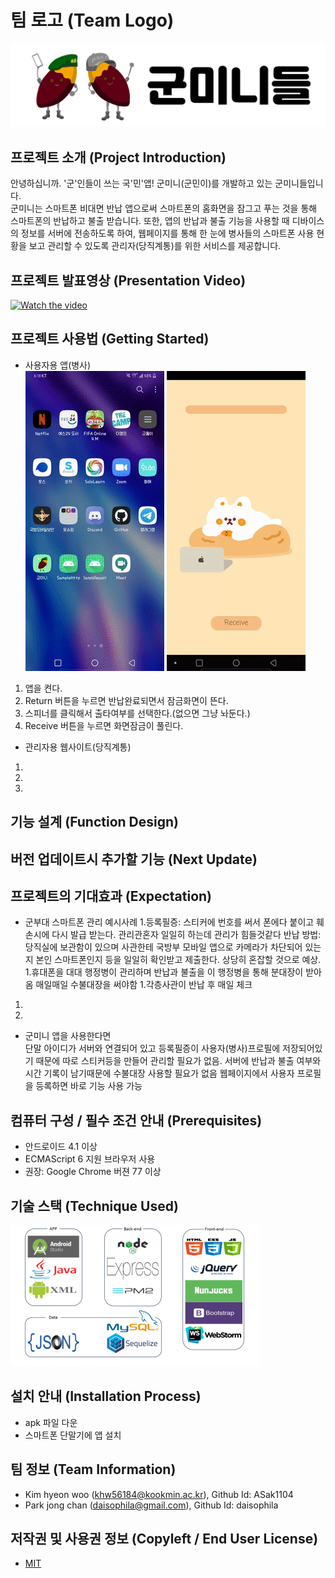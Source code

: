 # 팀 로고 (Team Logo)
![Logo](./img/logo.png)

## 프로젝트 소개 (Project  Introduction)
 안녕하십니까. '군'인들이 쓰는 국'민'앱! 군미니(군민이)를 개발하고 있는 군미니들입니다.  
 군미니는 스마트폰 비대면 반납 앱으로써 스마트폰의 홈화면을 잠그고 푸는 것을 통해 스마트폰의 반납하고 불출 받습니다. 또한, 앱의 반납과 불출 기능을 사용할 때 디바이스의 정보를 서버에 전송하도록 하여, 웹페이지를 통해 한 눈에 병사들의 스마트폰 사용 현황을 보고 관리할 수 있도록 관리자(당직계통)를 위한 서비스를 제공합니다.
 

## 프로젝트 발표영상 (Presentation Video)
[![Watch the video](https://img.youtube.com/vi/LjX3eVQdIyk/0.jpg)](https://www.youtube.com/watch?time_continue=117&v=LjX3eVQdIyk)

## 프로젝트 사용법 (Getting Started)
 - 사용자용 앱(병사)  
 ![return](./img/return2.gif) ![receive](./img/receive2.gif)  
  1. 앱을 켠다.  
  1. Return 버튼을 누르면 반납완료되면서 잠금화면이 뜬다.   
  1. 스피너를 클릭해서 출타여부를 선택한다.(없으면 그냥 놔둔다.)  
  1. Receive 버튼을 누르면 화면잠금이 풀린다.  
  
 - 관리자용 웹사이트(당직계통)
  1.
  1.
  1.


## 기능 설계 (Function Design)

## 버전 업데이트시 추가할 기능 (Next Update)

## 프로젝트의 기대효과 (Expectation)
 - 군부대 스마트폰 관리 예시사례
  1.등록필증: 스티커에 번호를 써서 폰에다 붙이고 훼손시에 다시 발급 받는다. 관리관혼자 일일히 하는데 관리가 힘들것같다
반납 방법: 당직실에 보관함이 있으며 사관한테 국방부 모바일 앱으로 카메라가 차단되어 있는지 본인 스마트폰인지 등을 일일히 확인받고 제출한다. 상당히 혼잡할 것으로 예상.
  1.휴대폰을 대대 행정병이 관리하며 반납과 불출을 이 행정병을 통해 분대장이 받아옴
매일매일 수불대장을 써야함
  1.각층사관이 반납 후 매일 체크
  1.
  1.
  
 - 군미니 앱을 사용한다면  
  단말 아이디가 서버와 연결되어 있고 등록필증이 사용자(병사)프로필에 저장되어있기 때문에 따로 스티커등을 만들어 관리할 필요가 없음.
  서버에 반납과 불출 여부와 시간 기록이 남기때문에 수불대장 사용할 필요가 없음
  웹페이지에서 사용자 프로필을 등록하면 바로 기능 사용 가능
  

## 컴퓨터 구성 / 필수 조건 안내 (Prerequisites)
* 안드로이드 4.1 이상
* ECMAScript 6 지원 브라우저 사용
* 권장: Google Chrome 버젼 77 이상

## 기술 스택 (Technique Used)
![](./img/Technique.png)

## 설치 안내 (Installation Process)
 - apk 파일 다운
 - 스마트폰 단말기에 앱 설치

 
## 팀 정보 (Team Information)
- Kim hyeon woo (khw56184@kookmin.ac.kr), Github Id: ASak1104
- Park jong chan (daisophila@gmail.com), Github Id: daisophila

## 저작권 및 사용권 정보 (Copyleft / End User License)
 * [MIT](https://github.com/osam2020-WEB/Sample-ProjectName-TeamName/blob/master/license.md)
